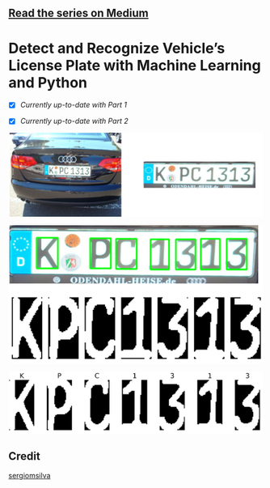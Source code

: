 ## [Read the series on Medium](https://medium.com/@quangnhatnguyenle/detect-and-recognize-vehicles-license-plate-with-machine-learning-and-python-part-1-detection-795fda47e922)

# Detect and Recognize Vehicle’s License Plate with Machine Learning and Python 

- [x] _Currently up-to-date with Part 1_
- [x] _Currently up-to-date with Part 2_


<p align="center"><img src="./figures/Part1_result.jpg" width=640></p>
<p align="center"><img src="./figures/Part2_result.jpg" width=640></p>
<p align="center"><img src="./figures/Part3_result.jpg" width=640></p>


## Credit
[sergiomsilva](https://github.com/sergiomsilva/alpr-unconstrained)
